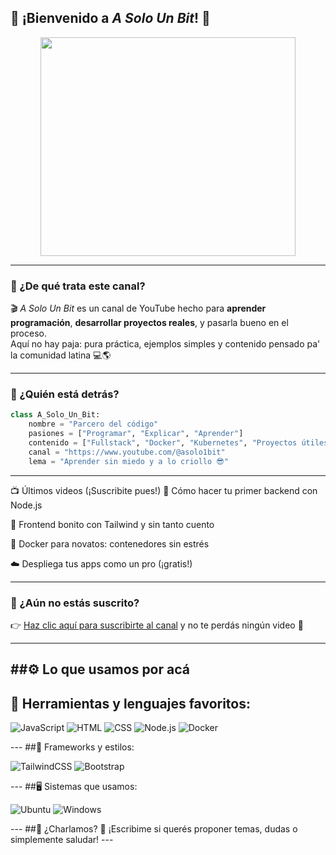 ## 🎥 ¡Bienvenido a *A Solo Un Bit*! 👋

<div align="center">
  <img src="https://private-user-images.githubusercontent.com/208305611/435424040-b7024354-0a2b-40a3-8923-6d1ec67cae00.png?jwt=eyJhbGciOiJIUzI1NiIsInR5cCI6IkpXVCJ9.eyJpc3MiOiJnaXRodWIuY29tIiwiYXVkIjoicmF3LmdpdGh1YnVzZXJjb250ZW50LmNvbSIsImtleSI6ImtleTUiLCJleHAiOjE3NDUwOTc0ODgsIm5iZiI6MTc0NTA5NzE4OCwicGF0aCI6Ii8yMDgzMDU2MTEvNDM1NDI0MDQwLWI3MDI0MzU0LTBhMmItNDBhMy04OTIzLTZkMWVjNjdjYWUwMC5wbmc_WC1BbXotQWxnb3JpdGhtPUFXUzQtSE1BQy1TSEEyNTYmWC1BbXotQ3JlZGVudGlhbD1BS0lBVkNPRFlMU0E1M1BRSzRaQSUyRjIwMjUwNDE5JTJGdXMtZWFzdC0xJTJGczMlMkZhd3M0X3JlcXVlc3QmWC1BbXotRGF0ZT0yMDI1MDQxOVQyMTEzMDhaJlgtQW16LUV4cGlyZXM9MzAwJlgtQW16LVNpZ25hdHVyZT1lMDJiMjc1MjNiYjNlNWViZmM3OTI0YjY0NThlMjRiZjE2ZjgzODM4MTU1NWM3MzI2NDU1NGJmMTE4Yzc3NGY2JlgtQW16LVNpZ25lZEhlYWRlcnM9aG9zdCJ9.EWFAM5O8gSLup4v_n8R7PgAvT4vyZInLJgfa7p7h2jo" height="350px" width="90%" />
</div>


---

### 🚀 ¿De qué trata este canal?

🎬 *A Solo Un Bit* es un canal de YouTube hecho para **aprender programación**, **desarrollar proyectos reales**, y pasarla bueno en el proceso.  
Aquí no hay paja: pura práctica, ejemplos simples y contenido pensado pa' la comunidad latina 💻🌎

---

### 🧠 ¿Quién está detrás?

```python
class A_Solo_Un_Bit:
    nombre = "Parcero del código"
    pasiones = ["Programar", "Explicar", "Aprender"]
    contenido = ["Fullstack", "Docker", "Kubernetes", "Proyectos útiles"]
    canal = "https://www.youtube.com/@asolo1bit"
    lema = "Aprender sin miedo y a lo criollo 😎"

 ```
---
📺 Últimos videos (¡Suscribite pues!)
🔧 Cómo hacer tu primer backend con Node.js

🎨 Frontend bonito con Tailwind y sin tanto cuento

🐳 Docker para novatos: contenedores sin estrés

☁️ Despliega tus apps como un pro (¡gratis!)

---
### 🎯 ¿Aún no estás suscrito?

👉 [Haz clic aquí para suscribirte al canal](https://www.youtube.com/@asolounbit) y no te perdás ningún video 🔔

---

##⚙️ Lo que usamos por acá
---
🧩 Herramientas y lenguajes favoritos:
---
<p> <img alt="JavaScript" src="https://img.shields.io/badge/JavaScript-F7DF1E?logo=javascript&logoColor=black" /> <img alt="HTML" src="https://img.shields.io/badge/HTML-E34F26?logo=html5&logoColor=white" /> <img alt="CSS" src="https://img.shields.io/badge/CSS-1572B6?logo=css3&logoColor=white" /> <img alt="Node.js" src="https://img.shields.io/badge/Node.js-339933?logo=node.js&logoColor=white" /> <img alt="Docker" src="https://img.shields.io/badge/Docker-2496ED?logo=docker&logoColor=white" /> </p>
---
##🎨 Frameworks y estilos:
<p> <img alt="TailwindCSS" src="https://img.shields.io/badge/TailwindCSS-38B2AC?logo=tailwindcss&logoColor=white" /> <img alt="Bootstrap" src="https://img.shields.io/badge/Bootstrap-7952B3?logo=bootstrap&logoColor=white" /> </p>
---
##🖥️ Sistemas que usamos:
<p> <img alt="Ubuntu" src="https://img.shields.io/badge/Ubuntu-E95420?logo=ubuntu&logoColor=white" /> <img alt="Windows" src="https://img.shields.io/badge/Windows-0078D6?logo=windows&logoColor=white" /> </p>
---
##💬 ¿Charlamos?
📩 ¡Escribime si querés proponer temas, dudas o simplemente saludar!
---

